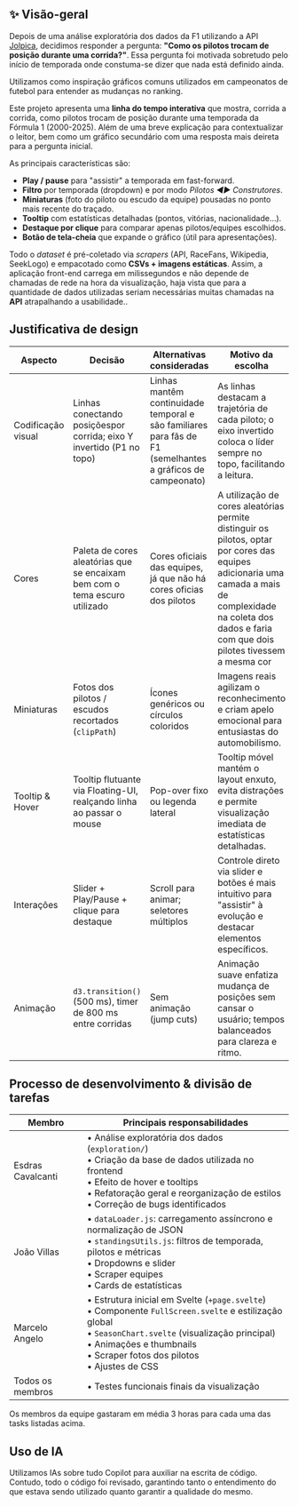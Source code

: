 ## ✨ Visão-geral

Depois de uma análise exploratória dos dados da F1 utilizando a API [Jolpica](https://github.com/jolpica/jolpica-f1), decidimos responder a pergunta: **"Como os pilotos trocam de posição durante uma corrida?"**. Essa pergunta foi motivada sobretudo pelo início de temporada onde constuma-se dizer que nada está definido ainda.

Utilizamos como inspiração gráficos comuns utilizados em campeonatos de futebol para entender as mudanças no ranking.

Este projeto apresenta uma **linha do tempo interativa** que mostra, corrida a corrida, como pilotos trocam de posição durante uma temporada da Fórmula 1 (2000-2025). Além de uma breve explicação para contextualizar o leitor, bem como um gráfico secundário com uma resposta mais deireta para a pergunta inicial.

As principais características são:

* **Play / pause** para "assistir" a temporada em fast-forward.  
* **Filtro** por temporada (dropdown) e por modo *Pilotos ◄► Construtores*.  
* **Miniaturas** (foto do piloto ou escudo da equipe) pousadas no ponto mais recente do traçado.  
* **Tooltip** com estatísticas detalhadas (pontos, vitórias, nacionalidade…).  
* **Destaque por clique** para comparar apenas pilotos/equipes escolhidos.  
* **Botão de tela-cheia** que expande o gráfico (útil para apresentações).

Todo o _dataset_ é pré-coletado via *scrapers* (API, RaceFans, Wikipedia, SeekLogo) e empacotado como **CSVs + imagens estáticas**. Assim, a aplicação front-end carrega em milissegundos e não depende de chamadas de rede na hora da visualização, haja vista que para a quantidade de dados utilizadas seriam necessárias muitas chamadas na **API** atrapalhando a usabilidade..

## Justificativa de design

| Aspecto            | Decisão                                                                    | Alternativas consideradas                                                                                  | Motivo da escolha                                                                                                                                                                                               |
|--------------------|----------------------------------------------------------------------------|------------------------------------------------------------------------------------------------------------|-----------------------------------------------------------------------------------------------------------------------------------------------------------------------------------------------------------------|
| Codificação visual | Linhas conectando posiçõespor corrida; eixo Y invertido (P1 no topo)      | Linhas mantêm continuidade temporal e são familiares para fãs de F1 (semelhantes a gráficos de campeonato) | As linhas destacam a trajetória de cada piloto; o eixo invertido coloca o líder sempre no topo, facilitando a leitura.                                                                                          |
| Cores              | Paleta de cores aleatórias que se encaixam bem com o tema escuro utilizado | Cores oficiais das equipes, já que não há cores oficias dos pilotos                                        | A utilização de cores aleatórias permite distinguir os pilotos, optar por cores das equipes adicionaria uma camada a mais de complexidade na coleta dos dados e faria com que dois pilotes tivessem a mesma cor |
| Miniaturas         | Fotos dos pilotos / escudos recortados (`clipPath`)                        | Ícones genéricos ou círculos coloridos                                                                     | Imagens reais agilizam o reconhecimento e criam apelo emocional para entusiastas do automobilismo.                                                                                                              |
| Tooltip & Hover    | Tooltip flutuante via Floating-UI, realçando linha ao passar o mouse       | Pop-over fixo ou legenda lateral                                                                           | Tooltip móvel mantém o layout enxuto, evita distrações e permite visualização imediata de estatísticas detalhadas.                                                                                              |
| Interações         | Slider + Play/Pause + clique para destaque                                 | Scroll para animar; seletores múltiplos                                                                    | Controle direto via slider e botões é mais intuitivo para "assistir" à evolução e destacar elementos específicos.                                                                                               |
| Animação           | `d3.transition()` (500 ms), timer de 800 ms entre corridas                 | Sem animação (jump cuts)                                                                                   | Animação suave enfatiza mudança de posições sem cansar o usuário; tempos balanceados para clareza e ritmo.                                                                                                      |


## Processo de desenvolvimento & divisão de tarefas

| Membro            | Principais responsabilidades                                                                                                                                                                                                              |
|-------------------|-------------------------------------------------------------------------------------------------------------------------------------------------------------------------------------------------------------------------------------------|
| Esdras Cavalcanti | • Análise exploratória dos dados (`exploration/`)<br>• Criação da base de dados utilizada no frontend<br>• Efeito de hover e tooltips<br>• Refatoração geral e reorganização de estilos<br>• Correção de bugs identificados               |
| João Villas       | • `dataLoader.js`: carregamento assíncrono e normalização de JSON<br>• `standingsUtils.js`: filtros de temporada, pilotos e métricas<br>• Dropdowns e slider<br>• Scraper equipes<br>• Cards de estatísticas                              |
| Marcelo Angelo    | • Estrutura inicial em Svelte (`+page.svelte`)<br>• Componente `FullScreen.svelte` e estilização global<br>• `SeasonChart.svelte` (visualização principal)<br>• Animações e thumbnails<br>• Scraper fotos dos pilotos<br>• Ajustes de CSS |
| Todos os membros  | • Testes funcionais finais da visualização                                                                                                                                                                                                |

Os membros da equipe gastaram em média 3 horas para cada uma das tasks listadas acima.


## Uso de IA

Utilizamos IAs sobre tudo Copilot para auxiliar na escrita de código. Contudo, todo o código foi revisado, garantindo tanto o entendimento do que estava sendo utilizado quanto garantir a qualidade do mesmo.